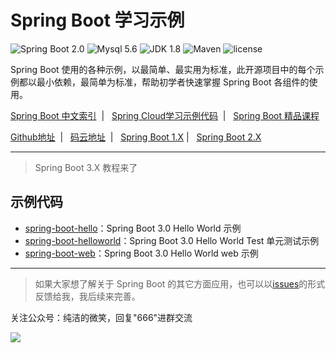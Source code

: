 Spring Boot 学习示例
=========================

![Spring Boot 2.0](https://img.shields.io/badge/Spring%20Boot-2.0-brightgreen.svg)
![Mysql 5.6](https://img.shields.io/badge/Mysql-5.6-blue.svg)
![JDK 1.8](https://img.shields.io/badge/JDK-1.8-brightgreen.svg)
![Maven](https://img.shields.io/badge/Maven-3.5.0-yellowgreen.svg)
![license](https://img.shields.io/badge/license-MPL--2.0-blue.svg)
 
Spring Boot 使用的各种示例，以最简单、最实用为标准，此开源项目中的每个示例都以最小依赖，最简单为标准，帮助初学者快速掌握 Spring Boot 各组件的使用。

[Spring Boot 中文索引](https://github.com/ityouknow/awesome-spring-boot) &nbsp;| &nbsp; [Spring Cloud学习示例代码](https://github.com/ityouknow/spring-cloud-examples) &nbsp;| &nbsp; [Spring Boot 精品课程](https://github.com/ityouknow/spring-boot-leaning) 

 [Github地址](https://github.com/ityouknow/spring-boot-examples) &nbsp;| &nbsp; [码云地址](https://gitee.com/ityouknow/spring-boot-examples) &nbsp;| &nbsp;  [Spring Boot 1.X](https://github.com/ityouknow/spring-boot-examples/tree/master/1.x) | &nbsp;  [Spring Boot 2.X](https://github.com/ityouknow/spring-boot-examples/tree/master/2.x)

---


> Spring Boot 3.X 教程来了


## 示例代码

- [spring-boot-hello](https://github.com/ityouknow/spring-boot-examples/tree/master/3.x/spring-boot-hello)：Spring Boot 3.0  Hello World 示例
- [spring-boot-helloworld](https://github.com/ityouknow/spring-boot-examples/tree/master/3.x/spring-boot-helloWorld)：Spring Boot 3.0  Hello World Test 单元测试示例
- [spring-boot-web](https://github.com/ityouknow/spring-boot-examples/tree/master/3.x/spring-boot-web)：Spring Boot 3.0  Hello World web 示例


---

> 如果大家想了解关于 Spring Boot 的其它方面应用，也可以以[issues](https://github.com/ityouknow/spring-boot-examples/issues)的形式反馈给我，我后续来完善。

关注公众号：纯洁的微笑，回复"666"进群交流

![](http://www.ityouknow.com/assets/images/keeppuresmile_430.jpg)